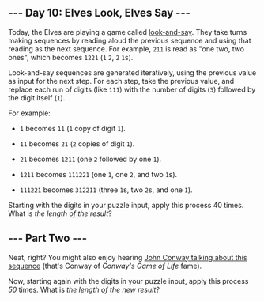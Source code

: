 ## --- Day 10: Elves Look, Elves Say --- ##

Today, the Elves are playing a game called [look-and-say](https://en.wikipedia.org/wiki/Look-and-say_sequence).
They take turns making sequences by reading aloud the previous sequence
and using that reading as the next sequence. For example, `211` is read
as "one two, two ones", which becomes `1221` (`1` `2`, `2` `1`s).

Look-and-say sequences are generated iteratively, using the previous
value as input for the next step. For each step, take the previous
value, and replace each run of digits (like `111`) with the number of
digits (`3`) followed by the digit itself (`1`).

For example:

  * `1` becomes `11` (`1` copy of digit `1`).

  * `11` becomes `21` (`2` copies of digit `1`).

  * `21` becomes `1211` (one `2` followed by one `1`).

  * `1211` becomes `111221` (one `1`, one `2`, and two `1`s).

  * `111221` becomes `312211` (three `1`s, two `2`s, and one `1`).

Starting with the digits in your puzzle input, apply this process 40
times. What is *the length of the result*?

## --- Part Two --- ##

Neat, right? You might also enjoy hearing [John Conway talking about
this sequence](https://www.youtube.com/watch?v=ea7lJkEhytA) (that's
Conway of *Conway's Game of Life* fame).

Now, starting again with the digits in your puzzle input, apply this
process *50* times. What is *the length of the new result*?
